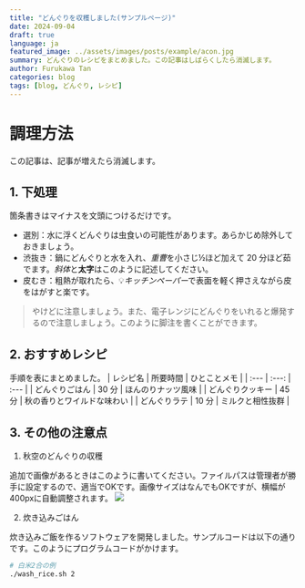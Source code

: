 ```yaml
---
title: "どんぐりを収穫しました(サンプルページ)"
date: 2024-09-04
draft: true
language: ja
featured_image: ../assets/images/posts/example/acon.jpg
summary: どんぐりのレシピをまとめました。この記事はしばらくしたら消滅します。
author: Furukawa Tan
categories: blog
tags: [blog, どんぐり, レシピ]
---
```



# 調理方法
この記事は、記事が増えたら消滅します。

## 1. 下処理
箇条書きはマイナスを文頭につけるだけです。

- 選別：水に浮くどんぐりは虫食いの可能性があります。あらかじめ除外しておきましょう。
- 渋抜き：鍋にどんぐりと水を入れ、*重曹*を小さじ½ほど加えて 20 分ほど茹でます。*斜体*と**太字**はこのように記述してください。
- 皮むき：粗熱が取れたら、💡*キッチンペーパー*で表面を軽く押さえながら皮をはがすと楽です。

>やけどに注意しましょう。また、電子レンジにどんぐりをいれると爆発するので注意しましょう。このように脚注を書くことができます。

## 2. おすすめレシピ
手順を表にまとめました。
| レシピ名 | 所要時間 | ひとことメモ |
| :--- | :---: | :--- |
| どんぐりごはん | 30 分 | ほんのりナッツ風味 |
| どんぐりクッキー | 45 分 | 秋の香りとワイルドな味わい |
| どんぐりラテ | 10 分 | ミルクと相性抜群 |

## 3. その他の注意点

1. 秋空のどんぐりの収穫

追加で画像があるときはこのように書いてください。ファイルパスは管理者が勝手に設定するので、適当でOKです。画像サイズはなんでもOKですが、横幅が400pxに自動調整されます。
![](/images/posts/example/acon_sky.png)

2. 炊き込みごはん

炊き込みご飯を作るソフトウェアを開発しました。サンプルコードは以下の通りです。このようにプログラムコードがかけます。
```bash
# 白米2合の例
./wash_rice.sh 2
```
